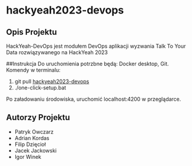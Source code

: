 # hackyeah2023-devops

## Opis Projektu
HackYeah-DevOps jest modułem DevOps aplikacji wyzwania Talk To Your Data rozwiązywanego na HackYeah 2023

##Instrukcja
Do uruchomienia potrzbne będą: Docker desktop, Git.
Komendy w terminalu:
1. git pull [hackyeah2023-devops](https://github.com/PJWSTK-Data-Science-Dojo/hackyeah2023-devops.git)
2. ./one-click-setup.bat
   
Po załadowaniu środowiska, uruchomić localhost:4200 w przeglądarce.

## Autorzy Projektu
- Patryk Owczarz
- Adrian Kordas
- Filip Dzięcioł
- Jacek Jackowski
- Igor Winek
